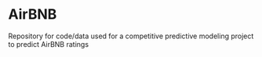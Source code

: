 # AirBNB
Repository for code/data used for a competitive predictive modeling project to predict AirBNB ratings
